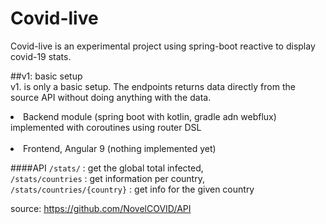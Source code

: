 # Covid-live

Covid-live is an experimental project using spring-boot reactive to display covid-19 stats.
<br>

##v1: basic setup <br>
v1. is only a basic setup.
The endpoints returns data directly from the source API without doing anything with the data.  
 
<li> Backend module (spring boot with kotlin, gradle adn webflux) implemented with coroutines using 
 router DSL </li>
<br>
<li> Frontend, Angular 9 (nothing implemented yet) </li>


####API
```/stats/``` : get the global total infected, <br> 
```/stats/countries``` : get information per country, <br>
```/stats/countries/{country}``` : get info for the given country

source: 
https://github.com/NovelCOVID/API
